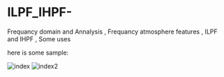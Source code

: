 # ILPF_IHPF-
Frequancy domain and Annalysis , Frequancy atmosphere features , ILPF and IHPF , Some uses

here is some sample:

![index](https://user-images.githubusercontent.com/96078633/162670808-8978bbba-8da5-4a0b-bad1-5d423e9d781d.png)
![index2](https://user-images.githubusercontent.com/96078633/162670817-9e6e00e9-973a-458f-9d2a-2a9cca4d9029.png)
